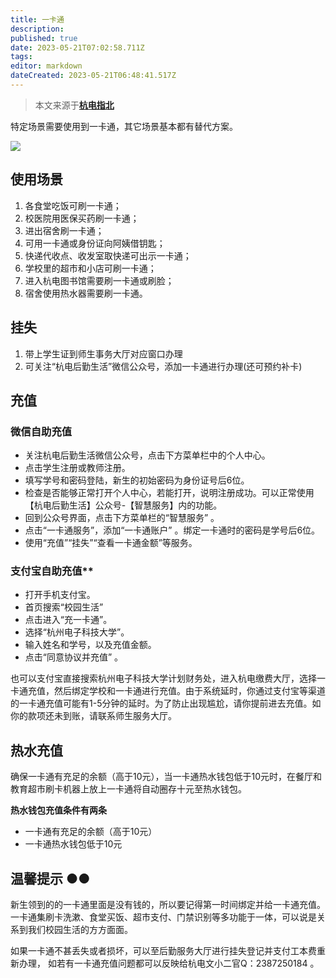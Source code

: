 ```yaml
---
title: 一卡通
description:
published: true
date: 2023-05-21T07:02:58.711Z
tags:
editor: markdown
dateCreated: 2023-05-21T06:48:41.517Z
---
```


> 本文来源于[**杭电指北**](https://www.yuque.com/hduer/guide)

特定场景需要使用到一卡通，其它场景基本都有替代方案。

![](https://cdn.nlark.com/yuque/0/2021/webp/2596791/1625120569289-37928532-2dd9-4d10-b5eb-84c9fd38fa7f.webp#align=left&display=inline&height=340&originHeight=679&originWidth=1080&size=0&status=done&style=none&width=540)

## 使用场景

1. 各食堂吃饭可刷一卡通；
2. 校医院用医保买药刷一卡通；
3. 进出宿舍刷一卡通；
4. 可用一卡通或身份证向阿姨借钥匙；
5. 快递代收点、收发室取快递可出示一卡通；
6. 学校里的超市和小店可刷一卡通；
7. 进入杭电图书馆需要刷一卡通或刷脸；
8. 宿舍使用热水器需要刷一卡通。

## 挂失

1. 带上学生证到师生事务大厅对应窗口办理
2. 可关注“杭电后勤生活”微信公众号，添加一卡通进行办理(还可预约补卡)

## 充值

### 微信自助充值

- 关注杭电后勤生活微信公众号，点击下方菜单栏中的个人中心。
- 点击学生注册或教师注册。
- 填写学号和密码登陆，新生的初始密码为身份证号后6位。
- 检查是否能够正常打开个人中心，若能打开，说明注册成功。可以正常使用【杭电后勤生活】公众号-【智慧服务】内的功能。
- 回到公众号界面，点击下方菜单栏的“智慧服务” 。
- 点击“一卡通服务”，添加“一卡通账户” 。绑定一卡通时的密码是学号后6位。
- 使用“充值”“挂失”“查看一卡通金额”等服务。

### 支付宝自助充值**

- 打开手机支付宝。
- 首页搜索“校园生活”
- 点击进入“充一卡通”。
- 选择“杭州电子科技大学”。
- 输入姓名和学号，以及充值金额。
- 点击“同意协议并充值” 。

也可以支付宝直接搜索杭州电子科技大学计划财务处，进入杭电缴费大厅，选择一卡通充值，然后绑定学校和一卡通进行充值。由于系统延时，你通过支付宝等渠道的一卡通充值可能有1-5分钟的延时。为了防止出现尴尬，请你提前进去充值。如你的款项还未到账，请联系师生服务大厅。

## 热水充值

确保一卡通有充足的余额（高于10元），当一卡通热水钱包低于10元时，在餐厅和教育超市刷卡机器上放上一卡通将自动圈存十元至热水钱包。

**热水钱包充值条件有两条**

- 一卡通有充足的余额（高于10元）
- 一卡通热水钱包低于10元

## 温馨提示 ●●

新生领到的的一卡通里面是没有钱的，所以要记得第一时间绑定并给一卡通充值。
一卡通集刷卡洗漱、食堂买饭、超市支付、门禁识别等多功能于一体，可以说是关系到我们校园生活的方方面面。

如果一卡通不甚丢失或者损坏，可以至后勤服务大厅进行挂失登记并支付工本费重新办理，
如若有一卡通充值问题都可以反映给杭电文小二官Q：2387250184 。
